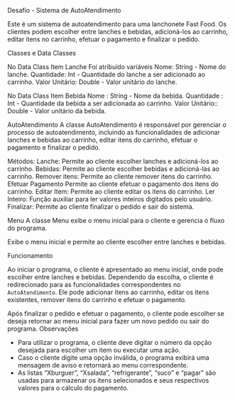 Desafio - Sistema de AutoAtendimento

Este é um sistema de autoatendimento para uma lanchonete Fast Food. Os clientes podem escolher entre lanches e bebidas, adicioná-los ao carrinho, editar itens no carrinho, efetuar o pagamento e finalizar o pedido.

Classes e Data Classes

No Data Class Item Lanche Foi atribuído variáveis 
Nome: String - Nome do lanche.
Quantidade: Int - Quantidade do lanche a ser adicionado ao carrinho.
Valor Unitário: Double - Valor unitário do lanche.

No Data Class Item Bebida 
Nome : String - Nome da bebida.
Quantidade : Int - Quantidade da bebida a ser adicionada ao carrinho.
Valor Unitário:: Double - Valor unitário da bebida.

AutoAtendimento
A classe AutoAtendimento é responsável por gerenciar o processo de autoatendimento, incluindo as funcionalidades de adicionar lanches e bebidas ao carrinho, editar itens do carrinho, efetuar o pagamento e finalizar o pedido.


Métodos:
Lanche: Permite ao cliente escolher lanches e adicioná-los ao carrinho.
Bebidas: Permite ao cliente escolher bebidas e adicioná-las ao carrinho.
Remover itens:  Permite ao cliente remover itens do carrinho.
Efetuar Pagamento Permite ao cliente efetuar o pagamento dos itens do carrinho.
Editar Item:  Permite ao cliente editar os itens do carrinho.
Ler Inteiro:  Função auxiliar para ler valores inteiros digitados pelo usuário.
Finalizar: Permite ao cliente finalizar o pedido e sair do sistema.

Menu
A classe Menu exibe o menu inicial para o cliente e gerencia o fluxo do programa.

Exibe o menu inicial e permite ao cliente escolher entre lanches e bebidas.

 Funcionamento

Ao iniciar o programa, o cliente é apresentado ao menu inicial, onde pode escolher entre lanches e bebidas. Dependendo da escolha, o cliente é redirecionado para as funcionalidades correspondentes no `AutoAtendimento`. Ele pode adicionar itens ao carrinho, editar os itens existentes, remover itens do carrinho e efetuar o pagamento.

Após finalizar o pedido e efetuar o pagamento, o cliente pode escolher se deseja retornar ao menu inicial para fazer um novo pedido ou sair do programa.
Observações

- Para utilizar o programa, o cliente deve digitar o número da opção desejada para escolher um item ou executar uma ação.
- Caso o cliente digite uma opção inválida, o programa exibirá uma mensagem de aviso e retornará ao menu correspondente.
- As listas “Xburguer”, “Xsalada”, “refrigerante”, “suco” e “pagar” são usadas para armazenar os itens selecionados e seus respectivos valores para o cálculo do pagamento.


